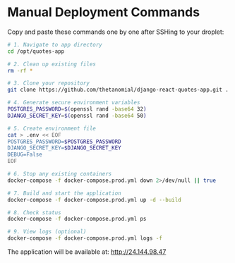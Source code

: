 # Manual Deployment Commands

Copy and paste these commands one by one after SSHing to your droplet:

```bash
# 1. Navigate to app directory
cd /opt/quotes-app

# 2. Clean up existing files
rm -rf *

# 3. Clone your repository
git clone https://github.com/thetanomial/django-react-quotes-app.git .

# 4. Generate secure environment variables
POSTGRES_PASSWORD=$(openssl rand -base64 32)
DJANGO_SECRET_KEY=$(openssl rand -base64 50)

# 5. Create environment file
cat > .env << EOF
POSTGRES_PASSWORD=$POSTGRES_PASSWORD
DJANGO_SECRET_KEY=$DJANGO_SECRET_KEY
DEBUG=False
EOF

# 6. Stop any existing containers
docker-compose -f docker-compose.prod.yml down 2>/dev/null || true

# 7. Build and start the application
docker-compose -f docker-compose.prod.yml up -d --build

# 8. Check status
docker-compose -f docker-compose.prod.yml ps

# 9. View logs (optional)
docker-compose -f docker-compose.prod.yml logs -f
```

The application will be available at: http://24.144.98.47